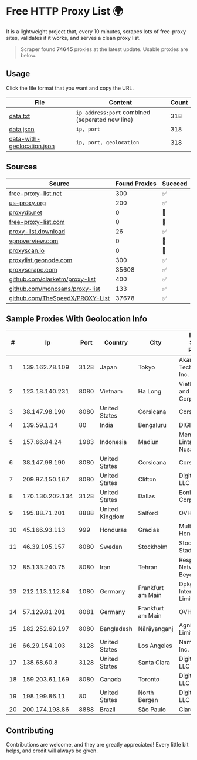 
# Free HTTP Proxy List 🌍

It is a lightweight project that, every 10 minutes, scrapes lots of free-proxy sites, validates if it works, and serves a clean proxy list.


> Scraper found **74645** proxies at the latest update. Usable proxies are below.

## Usage

Click the file format that you want and copy the URL.


|File|Content|Count|
|----|-------|-----|
|[data.txt](https://raw.githubusercontent.com/themiralay/Proxy-List-World/master/data.txt)|`ip_address:port` combined (seperated new line)|318|
|[data.json](https://raw.githubusercontent.com/themiralay/Proxy-List-World/master/data.json)|`ip, port`|318|
|[data-with-geolocation.json](https://raw.githubusercontent.com/themiralay/Proxy-List-World/master/data-with-geolocation.json)|`ip, port, geolocation`|318|

## Sources

|Source|Found Proxies|Succeed|
|------|-------------|-------|
|[free-proxy-list.net](https://free-proxy-list.net)|300|✅|
|[us-proxy.org](https://www.us-proxy.org)|200|✅|
|[proxydb.net](http://proxydb.net)|0|🚫|
|[free-proxy-list.com](https://free-proxy-list.com/?page=&port=&type%5B%5D=http&type%5B%5D=https&up_time=0&search=Search)|0|🚫|
|[proxy-list.download](https://www.proxy-list.download/HTTP)|26|✅|
|[vpnoverview.com](https://vpnoverview.com/privacy/anonymous-browsing/free-proxy-servers)|0|🚫|
|[proxyscan.io](https://www.proxyscan.io)|0|🚫|
|[proxylist.geonode.com](https://proxylist.geonode.com/api/proxy-list?limit=300&page=1&sort_by=lastChecked&sort_type=desc&protocols=http,https)|300|✅|
|[proxyscrape.com](https://api.proxyscrape.com/v2/?request=displayproxies&protocol=http&timeout=10000&country=all&ssl=all&anonymity=all)|35608|✅|
|[github.com/clarketm/proxy-list](https://raw.githubusercontent.com/clarketm/proxy-list/master/proxy-list-raw.txt)|400|✅|
|[github.com/monosans/proxy-list](https://raw.githubusercontent.com/monosans/proxy-list/main/proxies/http.txt)|133|✅|
|[github.com/TheSpeedX/PROXY-List](https://raw.githubusercontent.com/TheSpeedX/PROXY-List/master/http.txt)|37678|✅|


## Sample Proxies With Geolocation Info

|#|Ip|Port|Country|City|Internet Service Provider|
|-|--|----|-------|----|-------------------------|
|1|139.162.78.109|3128|Japan|Tokyo|Akamai Technologies, Inc.|
|2|123.18.140.231|8080|Vietnam|Ha Long|VietNam Post and Telecom Corporation|
|3|38.147.98.190|8080|United States|Corsicana|Corsicana ISD|
|4|139.59.1.14|80|India|Bengaluru|DIGITALOCEAN|
|5|157.66.84.24|1983|Indonesia|Madiun|Menaksopal Lintas Nusantara|
|6|38.147.98.190|8080|United States|Corsicana|Corsicana ISD|
|7|209.97.150.167|8080|United States|Clifton|DigitalOcean, LLC|
|8|170.130.202.134|3128|United States|Dallas|Eonix Corporation|
|9|195.88.71.201|8888|United Kingdom|Salford|OVH SAS|
|10|45.166.93.113|999|Honduras|Gracias|Multicable De Honduras|
|11|46.39.105.157|8080|Sweden|Stockholm|Stockholms Stadsnat AB|
|12|85.133.240.75|8080|Iran|Tehran|Respina Networks & Beyond PJSC|
|13|212.113.112.84|1080|Germany|Frankfurt am Main|DpkgSoft International Limited|
|14|57.129.81.201|8081|Germany|Frankfurt am Main|OVH SAS|
|15|182.252.69.197|8080|Bangladesh|Nārāyanganj|Agni Systems Limited|
|16|66.29.154.103|3128|United States|Los Angeles|Namecheap, Inc.|
|17|138.68.60.8|3128|United States|Santa Clara|DigitalOcean, LLC|
|18|159.203.61.169|8080|Canada|Toronto|DigitalOcean, LLC|
|19|198.199.86.11|80|United States|North Bergen|DigitalOcean, LLC|
|20|200.174.198.86|8888|Brazil|São Paulo|Claro S.A|



## Contributing

Contributions are welcome, and they are greatly appreciated! Every
little bit helps, and credit will always be given.


